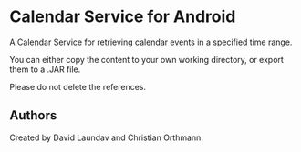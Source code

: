 Calendar Service for Android
====

A Calendar Service for retrieving calendar events in a specified time range.

You can either copy the content to your own working directory, or export them to a .JAR file.

Please do not delete the references.


Authors
---
Created by David Laundav and Christian Orthmann.
